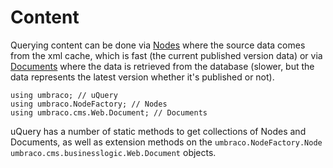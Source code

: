 # Content

Querying content can be done via [Nodes](Nodes.md) where the source data comes from the xml cache, which is fast (the current published version data) or via [Documents](Documents.md) where the data is retrieved from the database (slower, but the data represents the latest version whether it's published or not).

	using umbraco; // uQuery
	using umbraco.NodeFactory; // Nodes
	using umbraco.cms.Web.Document; // Documents

uQuery has a number of static methods to get collections of Nodes and Documents, as well as extension methods on the `umbraco.NodeFactory.Node` `umbraco.cms.businesslogic.Web.Document` objects.

